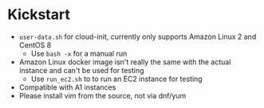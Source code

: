 # Kickstart

- `user-data.sh` for cloud-init, currently only supports Amazon Linux 2 and CentOS 8
  - Use `bash -x` for a manual run
- Amazon Linux docker image isn't really the same with the actual instance and can't be used for testing
  - Use `run_ec2.sh` to to run an EC2 instance for testing
- Compatible with A1 instances
- Please install vim from the source, not via dnf/yum

